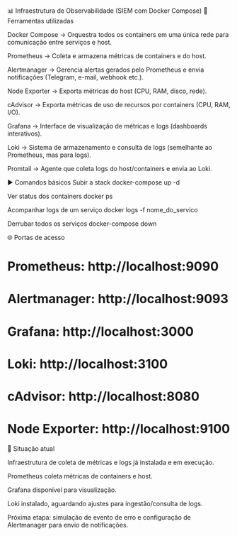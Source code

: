 📊 Infraestrutura de Observabilidade (SIEM com Docker Compose)
🔧 Ferramentas utilizadas

Docker Compose → Orquestra todos os containers em uma única rede para comunicação entre serviços e host.

Prometheus → Coleta e armazena métricas de containers e do host.

Alertmanager → Gerencia alertas gerados pelo Prometheus e envia notificações (Telegram, e-mail, webhook etc.).

Node Exporter → Exporta métricas do host (CPU, RAM, disco, rede).

cAdvisor → Exporta métricas de uso de recursos por containers (CPU, RAM, I/O).

Grafana → Interface de visualização de métricas e logs (dashboards interativos).

Loki → Sistema de armazenamento e consulta de logs (semelhante ao Prometheus, mas para logs).

Promtail → Agente que coleta logs do host/containers e envia ao Loki.

▶️ Comandos básicos
Subir a stack
docker-compose up -d

Ver status dos containers
docker ps

Acompanhar logs de um serviço
docker logs -f nome_do_servico

Derrubar todos os serviços
docker-compose down

🌐 Portas de acesso
# Prometheus:    http://localhost:9090
# Alertmanager:  http://localhost:9093
# Grafana:       http://localhost:3000
# Loki:          http://localhost:3100
# cAdvisor:      http://localhost:8080
# Node Exporter: http://localhost:9100

📌 Situação atual

Infraestrutura de coleta de métricas e logs já instalada e em execução.

Prometheus coleta métricas de containers e host.

Grafana disponível para visualização.

Loki instalado, aguardando ajustes para ingestão/consulta de logs.

Próxima etapa: simulação de evento de erro e configuração de Alertmanager para envio de notificações.
